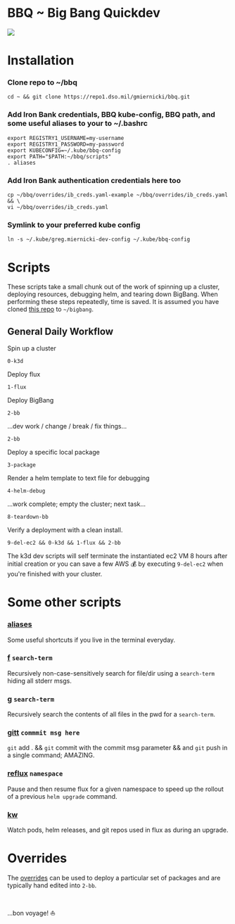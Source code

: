 # BBQ ~ Big Bang Quickdev

<img src="https://repo1.dso.mil/gmiernicki/bbq/-/raw/main/assets/bbq192.png">
  
#  

# Installation

### Clone repo to ~/bbq
```
cd ~ && git clone https://repo1.dso.mil/gmiernicki/bbq.git
```
### Add Iron Bank credentials, BBQ kube-config, BBQ path, and some useful aliases to your to ~/.bashrc
```
export REGISTRY1_USERNAME=my-username
export REGISTRY1_PASSWORD=my-password
export KUBECONFIG=~/.kube/bbq-config
export PATH="$PATH:~/bbq/scripts"
. aliases
```
### Add Iron Bank authentication credentials here too
```
cp ~/bbq/overrides/ib_creds.yaml-example ~/bbq/overrides/ib_creds.yaml && \
vi ~/bbq/overrides/ib_creds.yaml
```
### Symlink to your preferred kube config
```
ln -s ~/.kube/greg.miernicki-dev-config ~/.kube/bbq-config
```
# Scripts

These scripts take a small chunk out of the work of spinning up a cluster, deploying resources, debugging helm, and tearing down BigBang. When performing these steps repeatedly, time is saved. It is assumed you have cloned [this repo](https://repo1.dso.mil/platform-one/big-bang/bigbang) to `~/bigbang`.
  
## General Daily Workflow  
  
Spin up a cluster  
```
0-k3d
```
  
Deploy flux  
```
1-flux
```

Deploy BigBang  
```
2-bb
```
  
...dev work / change / break / fix things...  
```  
2-bb
```

Deploy a specific local package  
```
3-package
```

Render a helm template to text file for debugging  
```
4-helm-debug
```
  
...work complete; empty the cluster; next task...
```
8-teardown-bb
```
  
Verify a deployment with a clean install.  
  
```
9-del-ec2 && 0-k3d && 1-flux && 2-bb
```

The k3d dev scripts will self terminate the instantiated ec2 VM 8 hours after initial creation or you can save a few AWS 💰 by executing `9-del-ec2` when you're finished with your cluster.  
  
# Some other scripts

### [aliases](scripts/aliases) 
Some useful shortcuts if you live in the terminal everyday.

### [f](scripts/f) `search-term` 
Recursively non-case-sensitively search for file/dir using a `search-term` hiding all stderr msgs.

### [g](scripts/g) `search-term` 
Recursively search the contents of all files in the pwd for a `search-term`.

### [gitt](scripts/gitt) `commmit msg here`
`git` add . && `git` commit with the commit msg parameter && and `git` push in a single command; AMAZING.    
  
### [reflux](scripts/reflux) `namespace` 
Pause and then resume flux for a given namespace to speed up the rollout of a previous `helm upgrade` command.  

### [kw](scripts/kw) 
Watch pods, helm releases, and git repos used in flux as during an upgrade.  

 
# Overrides

The [overrides](overrides) can be used to deploy a particular set of packages and are typically hand edited into `2-bb`.
  

#  
...bon voyage! ⛵
